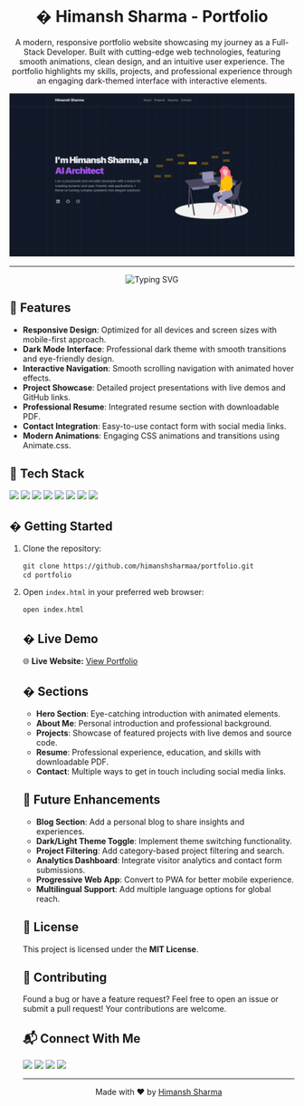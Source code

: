  <h1 align="center">� Himansh Sharma - Portfolio</h1>

<p align="center">
  A modern, responsive portfolio website showcasing my journey as a Full-Stack Developer. Built with cutting-edge web technologies, featuring smooth animations, clean design, and an intuitive user experience. The portfolio highlights my skills, projects, and professional experience through an engaging dark-themed interface with interactive elements.
</p>

<div align="center">
    <img src="https://github.com/himanshsharmaa/portfolio/blob/main/images/project/project-image.png?raw=true" alt="Portfolio Header" />
</div>

------

<p align="center">
  <img src="https://readme-typing-svg.herokuapp.com?font=Fira+Code&size=22&pause=1000&color=4CAF50&center=true&vCenter=true&width=435&lines=Full-Stack+Developer;Creative+Problem+Solver;Modern+Web+Technologies;Always+Learning" alt="Typing SVG">
</p>

<h2 align="left">🌟 Features</h2>
<ul>
  <li><strong>Responsive Design</strong>: Optimized for all devices and screen sizes with mobile-first approach.</li>
  <li><strong>Dark Mode Interface</strong>: Professional dark theme with smooth transitions and eye-friendly design.</li>
  <li><strong>Interactive Navigation</strong>: Smooth scrolling navigation with animated hover effects.</li>
  <li><strong>Project Showcase</strong>: Detailed project presentations with live demos and GitHub links.</li>
  <li><strong>Professional Resume</strong>: Integrated resume section with downloadable PDF.</li>
  <li><strong>Contact Integration</strong>: Easy-to-use contact form with social media links.</li>
  <li><strong>Modern Animations</strong>: Engaging CSS animations and transitions using Animate.css.</li>
</ul>

<h2 align="left">🔧 Tech Stack</h2>
<p align="left">
  <a href="https://www.html.com/" target="_blank"><img src="https://img.shields.io/badge/HTML5-E34F26?style=for-the-badge&logo=html5&logoColor=white"/></a>
  <a href="https://www.w3.org/Style/CSS/" target="_blank"><img src="https://img.shields.io/badge/CSS3-1572B6?style=for-the-badge&logo=css3&logoColor=white"/></a>
  <a href="https://developer.mozilla.org/en-US/docs/Web/JavaScript" target="_blank"><img src="https://img.shields.io/badge/JavaScript-F7DF1E?style=for-the-badge&logo=javascript&logoColor=black"/></a>
  <a href="https://getbootstrap.com/" target="_blank"><img src="https://img.shields.io/badge/Bootstrap-563D7C?style=for-the-badge&logo=bootstrap&logoColor=white"/></a>
  <a href="https://jquery.com/" target="_blank"><img src="https://img.shields.io/badge/jQuery-0769AD?style=for-the-badge&logo=jquery&logoColor=white"/></a>
  <a href="https://animate.style/" target="_blank"><img src="https://img.shields.io/badge/Animate.css-FF6B6B?style=for-the-badge&logo=css3&logoColor=white"/></a>
  <a href="https://iconscout.com/unicons" target="_blank"><img src="https://img.shields.io/badge/Unicons-667EEA?style=for-the-badge&logo=iconify&logoColor=white"/></a>
  <a href="https://github.com/" target="_blank"><img src="https://img.shields.io/badge/GitHub-181717?style=for-the-badge&logo=github&logoColor=white"/></a>
</p>

<h2 align="left">� Getting Started</h2>
<ol>
  <li>Clone the repository:
    <pre><code>git clone https://github.com/himanshsharmaa/portfolio.git
cd portfolio</code></pre>
  </li>
  <li>Open <code>index.html</code> in your preferred web browser:
    <pre><code>open index.html</code></pre>
  </li>

<h2 align="left">� Live Demo</h2>
<p>
  🌐 <strong>Live Website:</strong> <a href="https://himanshsharmaa.github.io/me/" target="_blank">View Portfolio</a>
</p>

<h2 align="left">� Sections</h2>
<ul>
  <li><strong>Hero Section</strong>: Eye-catching introduction with animated elements.</li>
  <li><strong>About Me</strong>: Personal introduction and professional background.</li>
  <li><strong>Projects</strong>: Showcase of featured projects with live demos and source code.</li>
  <li><strong>Resume</strong>: Professional experience, education, and skills with downloadable PDF.</li>
  <li><strong>Contact</strong>: Multiple ways to get in touch including social media links.</li>
</ul>

<h2 align="left">🔮 Future Enhancements</h2>
<ul>
  <li><strong>Blog Section</strong>: Add a personal blog to share insights and experiences.</li>
  <li><strong>Dark/Light Theme Toggle</strong>: Implement theme switching functionality.</li>
  <li><strong>Project Filtering</strong>: Add category-based project filtering and search.</li>
  <li><strong>Analytics Dashboard</strong>: Integrate visitor analytics and contact form submissions.</li>
  <li><strong>Progressive Web App</strong>: Convert to PWA for better mobile experience.</li>
  <li><strong>Multilingual Support</strong>: Add multiple language options for global reach.</li>
</ul>

<h2 align="left">📝 License</h2>
<p align="left">This project is licensed under the <strong>MIT License</strong>.</p>

<h2 align="left">🤝 Contributing</h2>
<p>
  Found a bug or have a feature request? Feel free to open an issue or submit a pull request! Your contributions are welcome.
</p>

<h2 align="left">📬 Connect With Me</h2>
<p align="left">
  <a href="mailto:talk.himanshsharma@gmail.com"><img src="https://img.shields.io/badge/Email-D14836?style=for-the-badge&logo=gmail&logoColor=white"/></a>
  <a href="https://linkedin.com/in/himanshsharmaa" target="_blank"><img src="https://img.shields.io/badge/LinkedIn-0077B5?style=for-the-badge&logo=linkedin&logoColor=white"/></a>
  <a href="https://github.com/himanshsharmaa" target="_blank"><img src="https://img.shields.io/badge/GitHub-181717?style=for-the-badge&logo=github&logoColor=white"/></a>
  <a href="https://x.com/himanshsharmaa" target="_blank"><img src="https://img.shields.io/badge/Twitter-1DA1F2?style=for-the-badge&logo=twitter&logoColor=white"/></a>
</p>

------

<p align="center">Made with ❤️ by <a href="https://github.com/himanshsharmaa">Himansh Sharma</a></p>

